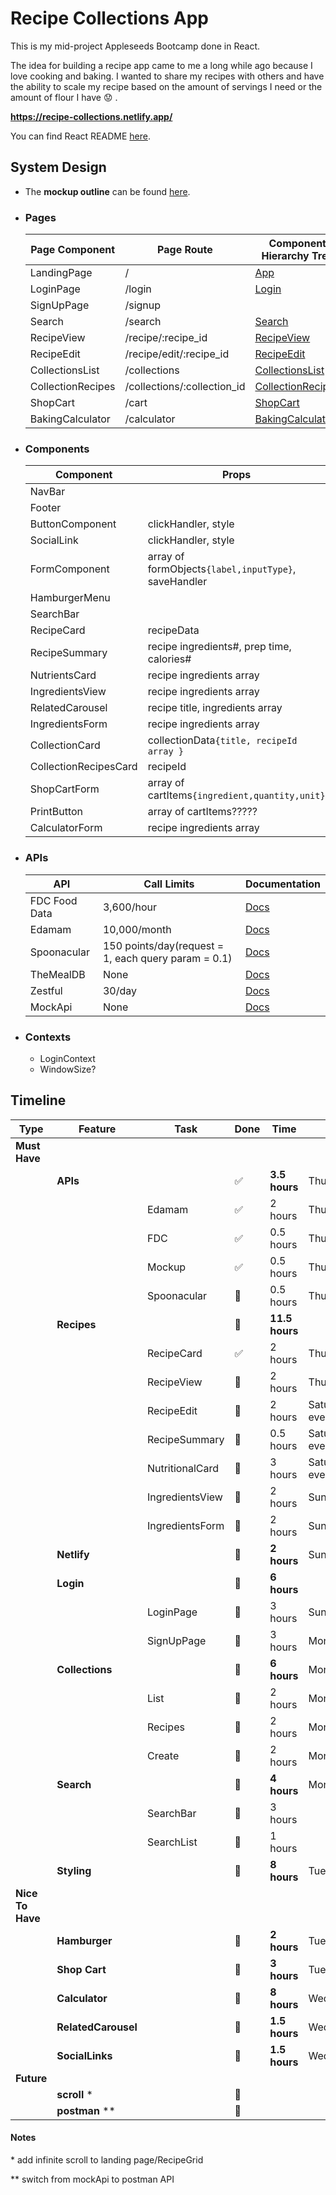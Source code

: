 # Recipe Collections App

This is my mid-project Appleseeds Bootcamp done in React.

The idea for building a recipe app came to me a long while ago because I love cooking and baking.
I wanted to share my recipes with others and have the ability to scale my recipe based on
the amount of servings I need or the amount of flour I have :worried: .

**https://recipe-collections.netlify.app/**

You can find React README [here](./misc/React_README.md).

## System Design

-   The **mockup outline** can be found [here](./misc/page-view-diagram.pdf).

*   ### **Pages**

    | Page Component    | Page Route                  | Component Hierarchy Tree                                   |
    | ----------------- | --------------------------- | ---------------------------------------------------------- |
    | LandingPage       | /                           | [App](./misc/app-diagram.pdf)                              |
    | LoginPage         | /login                      | [Login](./misc/login-diagram.pdf)                          |
    | SignUpPage        | /signup                     |                                                            |
    | Search            | /search                     | [Search](./misc/search-diagram.pdf)                        |
    | RecipeView        | /recipe/:recipe_id          | [RecipeView](./misc/recipe-view-diagram.pdf)               |
    | RecipeEdit        | /recipe/edit/:recipe_id     | [RecipeEdit](./misc/recipe-edit-diagram.pdf)               |
    | CollectionsList   | /collections                | [CollectionsList](./misc/collection-list-diagram.pdf)      |
    | CollectionRecipes | /collections/:collection_id | [CollectionRecipes](./misc/collection-recipes-diagram.pdf) |
    | ShopCart          | /cart                       | [ShopCart](./misc/shop-cart-diagram.pdf)                   |
    | BakingCalculator  | /calculator                 | [BakingCalculator](./misc/calculator-diagram.pdf)          |

*   ### **Components**

    | Component             | Props                                                |
    | --------------------- | ---------------------------------------------------- |
    | NavBar                |                                                      |
    | Footer                |                                                      |
    | ButtonComponent       | clickHandler, style                                  |
    | SocialLink            | clickHandler, style                                  |
    | FormComponent         | array of formObjects`{label,inputType}`, saveHandler |
    | HamburgerMenu         |                                                      |
    | SearchBar             |                                                      |
    | RecipeCard            | recipeData                                           |
    | RecipeSummary         | recipe ingredients#, prep time, calories#            |
    | NutrientsCard         | recipe ingredients array                             |
    | IngredientsView       | recipe ingredients array                             |
    | RelatedCarousel       | recipe title, ingredients array                      |
    | IngredientsForm       | recipe ingredients array                             |
    | CollectionCard        | collectionData`{title, recipeId array }`             |
    | CollectionRecipesCard | recipeId                                             |
    | ShopCartForm          | array of cartItems`{ingredient,quantity,unit}`       |
    | PrintButton           | array of cartItems?????                              |
    | CalculatorForm        | recipe ingredients array                             |

-   ### **APIs**

    | API           | Call Limits                                         | Documentation                                                |
    | ------------- | --------------------------------------------------- | ------------------------------------------------------------ |
    | FDC Food Data | 3,600/hour                                          | [Docs](https://fdc.nal.usda.gov/api-spec/fdc_api.html#/FDC/) |
    | Edamam        | 10,000/month                                        | [Docs](https://developer.edamam.com/edamam-docs-recipe-api)  |
    | Spoonacular   | 150 points/day(request = 1, each query param = 0.1) | [Docs](https://spoonacular.com/food-api/docs)                |
    | TheMealDB     | None                                                | [Docs](https://www.themealdb.com/api.php)                    |
    | Zestful       | 30/day                                              | [Docs](https://zestfuldata.com/docs)                         |
    | MockApi       | None                                                | [Docs](https://mockapi.io/docs)                              |

-   ### **Contexts**

    -   LoginContext
    -   WindowSize?

## **Timeline**

| Type             | Feature             | Task            | Done                  | Time           | Day          |
| ---------------- | ------------------- | --------------- | --------------------- | -------------- | ------------ |
| **Must Have**    |                     |                 |                       |                |              |
|                  | **APIs**            |                 | :white_check_mark:    | **3.5 hours**  | Thursday     |
|                  |                     | Edamam          | :white_check_mark:    | 2 hours        | Thursday     |
|                  |                     | FDC             | :white_check_mark:    | 0.5 hours      | Thursday     |
|                  |                     | Mockup          | :white_check_mark:    | 0.5 hours      | Thursday     |
|                  |                     | Spoonacular     | :black_square_button: | 0.5 hours      | Thursday     |
|                  | **Recipes**         |                 | :black_square_button: | **11.5 hours** |              |
|                  |                     | RecipeCard      | :white_check_mark:    | 2 hours        | Thursday     |
|                  |                     | RecipeView      | :black_square_button: | 2 hours        | Thursday     |
|                  |                     | RecipeEdit      | :black_square_button: | 2 hours        | Saturday eve |
|                  |                     | RecipeSummary   | :black_square_button: | 0.5 hours      | Saturday eve |
|                  |                     | NutritionalCard | :black_square_button: | 3 hours        | Saturday eve |
|                  |                     | IngredientsView | :black_square_button: | 2 hours        | Sunday       |
|                  |                     | IngredientsForm | :black_square_button: | 2 hours        | Sunday       |
|                  | **Netlify**         |                 | :black_square_button: | **2 hours**    | Sunday       |
|                  | **Login**           |                 | :black_square_button: | **6 hours**    |              |
|                  |                     | LoginPage       | :black_square_button: | 3 hours        | Sunday       |
|                  |                     | SignUpPage      | :black_square_button: | 3 hours        | Monday       |
|                  | **Collections**     |                 | :black_square_button: | **6 hours**    | Monday       |
|                  |                     | List            | :black_square_button: | 2 hours        | Monday       |
|                  |                     | Recipes         | :black_square_button: | 2 hours        | Monday       |
|                  |                     | Create          | :black_square_button: | 2 hours        | Monday       |
|                  | **Search**          |                 | :black_square_button: | **4 hours**    | Monday       |
|                  |                     | SearchBar       | :black_square_button: | 3 hours        |              |
|                  |                     | SearchList      | :black_square_button: | 1 hours        |              |
|                  | **Styling**         |                 | :black_square_button: | **8 hours**    | Tuesday      |
| **Nice To Have** |                     |                 |                       |                |              |
|                  | **Hamburger**       |                 | :black_square_button: | **2 hours**    | Tuesday      |
|                  | **Shop Cart**       |                 | :black_square_button: | **3 hours**    | Tuesday      |
|                  | **Calculator**      |                 | :black_square_button: | **8 hours**    | Wednesday    |
|                  | **RelatedCarousel** |                 | :black_square_button: | **1.5 hours**  | Wednesday    |
|                  | **SocialLinks**     |                 | :black_square_button: | **1.5 hours**  | Wednesday    |
| **Future**       |                     |                 |                       |                |              |
|                  | **scroll** \*       |                 | :black_square_button: |                |              |
|                  | **postman** \*\*    |                 | :black_square_button: |                |              |

#### **Notes**

\* add infinite scroll to landing page/RecipeGrid

\*\* switch from mockApi to postman API

